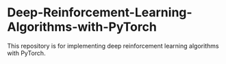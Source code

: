 # Deep-Reinforcement-Learning-Algorithms-with-PyTorch
This repository is for implementing deep reinforcement learning algorithms with PyTorch.
